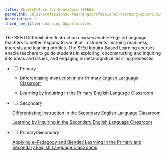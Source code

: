 ```yaml
---
title: SkillsFuture for Educators (SFEd)
permalink: /elis/professional-learning/professional-learning-opportunities/skillsfuture-for-educators-sfed/
description: ""
third_nav_title: Learning Opportunities
---
```

The SFEd Differentiated Instruction courses enable English Language teachers to better respond to variation in students’ learning readiness, interests and learning profiles. The SFEd Inquiry-Based Learning courses enable teachers to guide students in exploring, coconstructing and inquiring into ideas and issues, and engaging in metacognitive learning processes.

<ul class="jekyllcodex_accordion">
  <li>
    <input type="checkbox" id="accordion1">
    <label for="accordion1">Primary</label>
    <div>
      <ul><li><p><a href="https://staging.d1wti0p44mqune.amplifyapp.com/elis/professional-learning/professional-learning-opportunities/primary/differentiating-instruction/">Differentiating Instruction in the Primary English Language Classroom</a></p></li>
		<li><p><a href="https://staging.d1wti0p44mqune.amplifyapp.com/elis/professional-learning/professional-learning-opportunities/primary/learning-by-inquiring/">Learning by Inquiring in the Primary English Language Classroom </a></p></li></ul>
    </div>
	</li>  
	<li>
    <input type="checkbox" id="accordion2">
    <label for="accordion2">Secondary</label>
    <div>
      <p><a href="https://staging.d1wti0p44mqune.amplifyapp.com/elis/professional-learning/professional-learning-opportunities/secondary/differentiate-instruction/">Differentiating Instruction in the Secondary English Language Classroom</a></p>
		<p><a href="https://staging.d1wti0p44mqune.amplifyapp.com/elis/professional-learning/professional-learning-opportunities/secondary/learning-by-inquiring/">Learning by Inquiring in the Secondary English Language Classroom</a></p>
    </div>
	</li>  
	<li>
    <input type="checkbox" id="accordion3">
    <label for="accordion3">Primary/Secondary</label>
    <div>
      <p><a href="https://staging.d1wti0p44mqune.amplifyapp.com/elis/professional-learning/professional-learning-opportunities/primary-secondary/applying-epedagogy">Applying e–Pedagogy and Blended Learning in the Primary and Secondary English Language Classrooms</a></p>
    </div>
	</li>  
</ul>